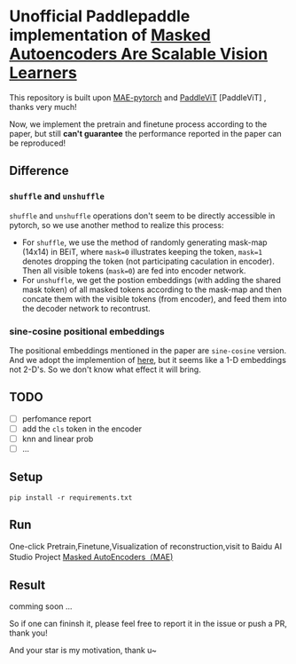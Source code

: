 # Unofficial Paddlepaddle implementation of [Masked Autoencoders Are Scalable Vision Learners](https://arxiv.org/abs/2111.06377)

This repository is built upon [MAE-pytorch](https://github.com/pengzhiliang/MAE-pytorch) and [PaddleViT](https://github.com/BR-IDL/PaddleViT) [PaddleViT] , thanks very much!


Now, we implement the pretrain and finetune process according to the paper, but still **can't guarantee** the performance reported in the paper can be reproduced! 

## Difference

### `shuffle` and `unshuffle`

`shuffle` and `unshuffle` operations don't seem to be directly accessible in pytorch, so we use another method to realize this process:
+ For `shuffle`, we use the method of randomly generating mask-map (14x14) in BEiT, where `mask=0` illustrates keeping the token, `mask=1` denotes dropping the token (not participating caculation in encoder). Then all visible tokens (`mask=0`) are fed into encoder network.
+ For `unshuffle`, we get the postion embeddings (with adding the shared mask token) of all masked tokens according to the mask-map and then concate them with the visible tokens (from encoder), and feed them into the decoder network to recontrust.

### sine-cosine positional embeddings

The positional embeddings mentioned in the paper are `sine-cosine` version. And we adopt the implemention of [here](https://github.com/jadore801120/attention-is-all-you-need-pytorch/blob/master/transformer/Models.py#L31), but it seems like a 1-D embeddings not 2-D's. So we don't know what effect it will bring.


## TODO
- [ ] perfomance report
- [ ] add the `cls` token in the encoder
- [ ] knn and linear prob
- [ ] ...

## Setup

```
pip install -r requirements.txt
```

## Run
  One-click Pretrain,Finetune,Visualization of reconstruction,visit to Baidu AI Studio Project 
  [Masked AutoEncoders（MAE) ](https://aistudio.baidu.com/aistudio/projectdetail/2798001?contributionType=1) 


## Result
   comming soon ...
 
So if one can fininsh it, please feel free to report it in the issue or push a PR, thank you!

And your star is my motivation, thank u~
